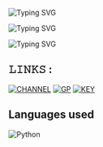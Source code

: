 

![Typing SVG](https://readme-typing-svg.herokuapp.com?font=Fira+Code&size=30&pause=1000&color=0216F7&random=false&width=435&lines=HELLO+BROTHER)

![Typing SVG](https://readme-typing-svg.herokuap.com?font=Fira+Code&size=30&pause=1000&color=F71111&random=false&width=435&lines=WELCOME)

![Typing SVG](https://readme-typing-svg.herokuapp.com?font=Fira+Code&size=30&pause=1000&color=F71111&random=false&width=435&lines=THANK+FOR+VISITING+MY+GITHUB+PROFILE)

## 𝙻𝙸𝙽𝙺𝚂 :
[![CHANNEL](https://img.shields.io/badge/-CHANNEL-red)](https://t.me/TERMUXTOOLMYANMAR)
[![GP](https://img.shields.io/badge/-GP-green)](https://t.me/Termuxtoolgroup)
[![KEY](https://img.shields.io/badge/-KEY-brown)](https://t.me/KILLER_MY)


## Languages used
![Python](https://img.shields.io/badge/-Python-blue?logo=python&logoColor=blue)
